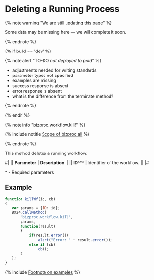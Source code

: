 # Deleting a Running Process

{% note warning "We are still updating this page" %}

Some data may be missing here — we will complete it soon.

{% endnote %}

{% if build == 'dev' %}

{% note alert "TO-DO _not deployed to prod_" %}

- adjustments needed for writing standards
- parameter types not specified
- examples are missing
- success response is absent
- error response is absent
- what is the difference from the terminate method?
  
{% endnote %}

{% endif %}

{% note info "bizproc.workflow.kill!" %}

{% include notitle [Scope of bizproc all](./_includes/scope-bizproc-all.md) %}

{% endnote %}

This method deletes a running workflow.

#|
|| **Parameter** | **Description** ||
|| **ID**^*^ | Identifier of the workflow. ||
|#

\* - Required parameters

## Example
 ```javascript
function killWf(id, cb)
{
	var params = {ID: id};
	BX24.callMethod(
		'bizproc.workflow.kill',
		params,
		function(result)
		{
			if(result.error())
				alert("Error: " + result.error());
			else if (cb)
				cb();
		}
	);
}
```

{% include [Footnote on examples](../../_includes/examples.md) %}